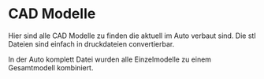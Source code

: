 
# CAD Modelle

Hier sind alle CAD Modelle zu finden die aktuell im Auto verbaut sind. Die stl Dateien sind einfach in druckdateien convertierbar.

In der Auto komplett Datei wurden alle Einzelmodelle zu einem Gesamtmodell kombiniert.
